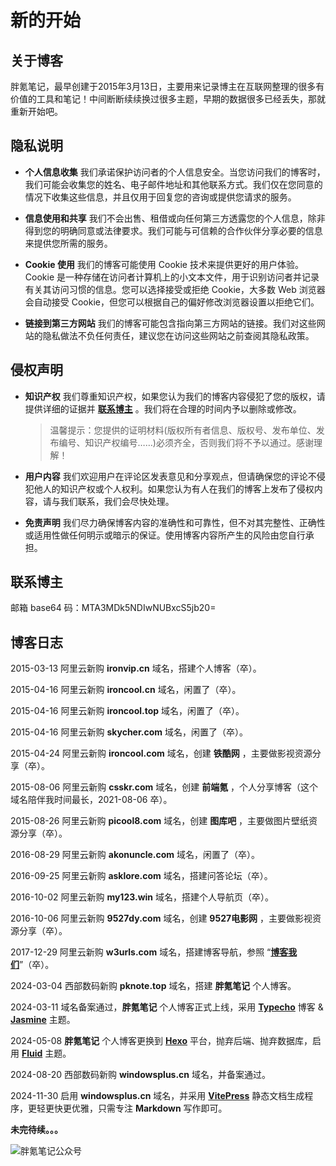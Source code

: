 # 新的开始

## 关于博客

胖氪笔记，最早创建于2015年3月13日，主要用来记录博主在互联网整理的很多有价值的工具和笔记！中间断断续续换过很多主题，早期的数据很多已经丢失，那就重新开始吧。



## 隐私说明

- **个人信息收集**
  我们承诺保护访问者的个人信息安全。当您访问我们的博客时，我们可能会收集您的姓名、电子邮件地址和其他联系方式。我们仅在您同意的情况下收集这些信息，并且仅用于回复您的咨询或提供您请求的服务。

  

- **信息使用和共享**
  我们不会出售、租借或向任何第三方透露您的个人信息，除非得到您的明确同意或法律要求。我们可能与可信赖的合作伙伴分享必要的信息来提供您所需的服务。

  

- **Cookie 使用**
  我们的博客可能使用 Cookie 技术来提供更好的用户体验。Cookie 是一种存储在访问者计算机上的小文本文件，用于识别访问者并记录有关其访问习惯的信息。您可以选择接受或拒绝 Cookie，大多数 Web 浏览器会自动接受 Cookie，但您可以根据自己的偏好修改浏览器设置以拒绝它们。

  

- **链接到第三方网站**
  我们的博客可能包含指向第三方网站的链接。我们对这些网站的隐私做法不负任何责任，建议您在访问这些网站之前查阅其隐私政策。

  

## 侵权声明

- **知识产权**
  我们尊重知识产权，如果您认为我们的博客内容侵犯了您的版权，请提供详细的证据并 [**联系博主**](/weekly/2024/000#联系博主) 。我们将在合理的时间内予以删除或修改。

  > 温馨提示：您提供的证明材料(版权所有者信息、版权号、发布单位、发布编号、知识产权编号……)必须齐全，否则我们将不予以通过。感谢理解！

  

- **用户内容**
  我们欢迎用户在评论区发表意见和分享观点，但请确保您的评论不侵犯他人的知识产权或个人权利。如果您认为有人在我们的博客上发布了侵权内容，请与我们联系，我们会尽快处理。

  

- **免责声明**
  我们尽力确保博客内容的准确性和可靠性，但不对其完整性、正确性或适用性做任何明示或暗示的保证。使用博客内容所产生的风险由您自行承担。



## 联系博主

邮箱 base64 码：MTA3MDk5NDIwNUBxcS5jb20=



## 博客日志

2015-03-13 阿里云新购 **ironvip.cn** 域名，搭建个人博客（卒）。

2015-04-16 阿里云新购 **ironcool.cn** 域名，闲置了（卒）。

2015-04-16 阿里云新购 **ironcool.top** 域名，闲置了（卒）。

2015-04-16 阿里云新购 **skycher.com** 域名，闲置了（卒）。

2015-04-24 阿里云新购 **ironcool.com** 域名，创建 **铁酷网** ，主要做影视资源分享（卒）。

2015-08-06 阿里云新购 **csskr.com** 域名，创建 **前端氪** ，个人分享博客（这个域名陪伴我时间最长，2021-08-06 卒）。

2015-08-26 阿里云新购 **picool8.com** 域名，创建 **图库吧** ，主要做图片壁纸资源分享（卒）。

2016-08-29 阿里云新购 **akonuncle.com** 域名，闲置了（卒）。

2016-09-25 阿里云新购 **asklore.com** 域名，搭建问答论坛（卒）。

2016-10-02 阿里云新购 **my123.win** 域名，搭建个人导航页（卒）。

2016-10-06 阿里云新购 **9527dy.com** 域名，创建 **9527电影网** ，主要做影视资源分享（卒）。

2017-12-29 阿里云新购 **w3urls.com** 域名，搭建博客导航，参照 “[**博客我们**](https://blogwe.com/)”（卒）。

2024-03-04 西部数码新购 **pknote.top** 域名，搭建 **胖氪笔记** 个人博客。

2024-03-11 域名备案通过，**胖氪笔记** 个人博客正式上线，采用 [**Typecho**](/tools/website#typecho) 博客 & [**Jasmine**](https://github.com/liaocp666/Jasmine) 主题。

2024-05-08 **胖氪笔记** 个人博客更换到 [**Hexo**](/tools/website#hexo) 平台，抛弃后端、抛弃数据库，启用 [**Fluid**](https://github.com/fluid-dev/hexo-theme-fluid) 主题。

2024-08-20 西部数码新购 **windowsplus.cn** 域名，并备案通过。

2024-11-30 启用  **windowsplus.cn** 域名，并采用 [**VitePress**](/tools/code#vitepress) 静态文档生成程序，更轻更快更优雅，只需专注 **Markdown** 写作即可。

**未完待续。。。**

![胖氪笔记公众号](https://img.pknote.top/blog/202404121423456.png)